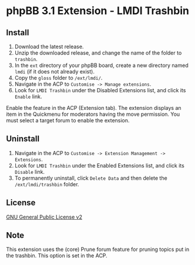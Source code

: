# phpBB 3.1 Extension - LMDI Trashbin

## Install

1. Download the latest release.
2. Unzip the downloaded release, and change the name of the folder to `trashbin`.
3. In the `ext` directory of your phpBB board, create a new directory named `lmdi` (if it does not already exist).
4. Copy the `gloss` folder to `/ext/lmdi/`.
5. Navigate in the ACP to `Customise -> Manage extensions`.
6. Look for `LMDI Trashbin` under the Disabled Extensions list, and click its `Enable` link.

Enable the feature in the ACP (Extension tab).
The extension displays an item in the Quickmenu for moderators having the move permission.
You must select a target forum to enable the extension.

## Uninstall

1. Navigate in the ACP to `Customise -> Extension Management -> Extensions`.
2. Look for `LMDI Trashbin` under the Enabled Extensions list, and click its `Disable` link.
3. To permanently uninstall, click `Delete Data` and then delete the `/ext/lmdi/trashbin` folder.

## License
[GNU General Public License v2](http://opensource.org/licenses/GPL-2.0)

## Note
This extension uses the (core) Prune forum feature for pruning topics put in the trashbin. This option is set in  the ACP.

